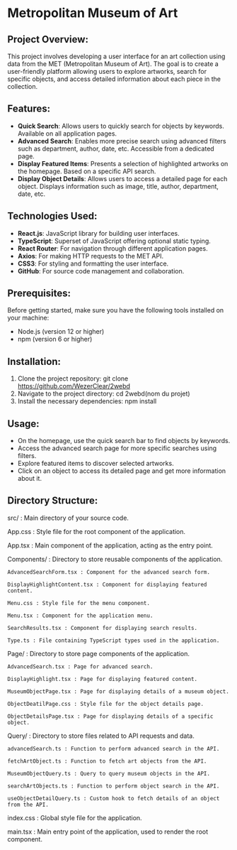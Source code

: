# Metropolitan Museum of Art

## Project Overview:
This project involves developing a user interface for an art collection using data from the MET (Metropolitan Museum of Art). The goal is to create a user-friendly platform allowing users to explore artworks, search for specific objects, and access detailed information about each piece in the collection.

## Features:
- **Quick Search**: Allows users to quickly search for objects by keywords. Available on all application pages.
- **Advanced Search**: Enables more precise search using advanced filters such as department, author, date, etc. Accessible from a dedicated page.
- **Display Featured Items**: Presents a selection of highlighted artworks on the homepage. Based on a specific API search.
- **Display Object Details**: Allows users to access a detailed page for each object. Displays information such as image, title, author, department, date, etc.

## Technologies Used:
- **React.js**: JavaScript library for building user interfaces.
- **TypeScript**: Superset of JavaScript offering optional static typing.
- **React Router**: For navigation through different application pages.
- **Axios**: For making HTTP requests to the MET API.
- **CSS3**: For styling and formatting the user interface.
- **GitHub**: For source code management and collaboration.

## Prerequisites:
Before getting started, make sure you have the following tools installed on your machine:
- Node.js (version 12 or higher)
- npm (version 6 or higher)

## Installation:
1. Clone the project repository:
git clone https://github.com/WezerClear/2webd
2. Navigate to the project directory:
cd 2webd(nom du projet)
3. Install the necessary dependencies:
npm install
## Usage:
- On the homepage, use the quick search bar to find objects by keywords.
- Access the advanced search page for more specific searches using filters.
- Explore featured items to discover selected artworks.
- Click on an object to access its detailed page and get more information about it.

## Directory Structure:
src/ : Main directory of your source code.

  App.css : Style file for the root component of the application.

  App.tsx : Main component of the application, acting as the entry point.

  Components/ : Directory to store reusable components of the application.

    AdvancedSearchForm.tsx : Component for the advanced search form.

    DisplayHighlightContent.tsx : Component for displaying featured content.

    Menu.css : Style file for the menu component.

    Menu.tsx : Component for the application menu.

    SearchResults.tsx : Component for displaying search results.

    Type.ts : File containing TypeScript types used in the application.

  Page/ : Directory to store page components of the application.

    AdvancedSearch.tsx : Page for advanced search.

    DisplayHighlight.tsx : Page for displaying featured content.

    MuseumObjectPage.tsx : Page for displaying details of a museum object.

    ObjectDeatilPage.css : Style file for the object details page.

    ObjectDetailsPage.tsx : Page for displaying details of a specific object.

  Query/ : Directory to store files related to API requests and data.

    advancedSearch.ts : Function to perform advanced search in the API.

    fetchArtObject.ts : Function to fetch art objects from the API.

    MuseumObjectQuery.ts : Query to query museum objects in the API.

    searchArtObjects.ts : Function to perform object search in the API.

    useObjectDetailQuery.ts : Custom hook to fetch details of an object from the API.

  index.css : Global style file for the application.
  
  main.tsx : Main entry point of the application, used to render the root component.
